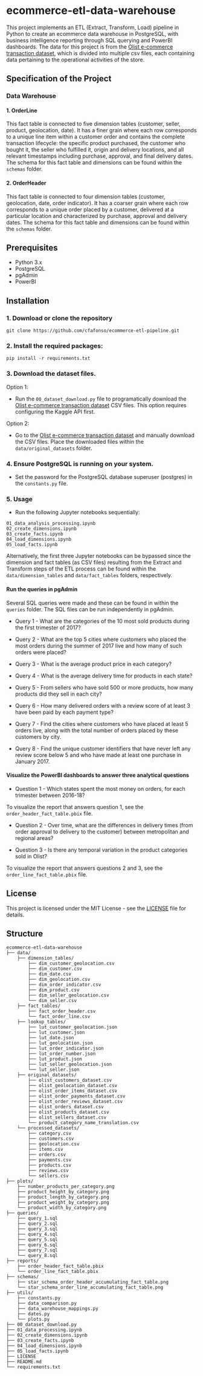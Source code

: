# ecommerce-etl-data-warehouse
This project implements an ETL (Extract, Transform, Load) pipeline in Python to create an ecommerce data warehouse in PostgreSQL, with business intelligence reporting through SQL querying and PowerBI dashboards. The data for this project is from the [Olist e-commerce transaction dataset](https://www.kaggle.com/datasets/olistbr/brazilian-ecommerce), which is divided into multiple csv files, each containing data pertaining to the operational activities of the store.


## Specification of the Project

### Data Warehouse

#### 1. OrderLine

This fact table is connected to five dimension tables (customer, seller, product, geolocation, date). It has a finer grain where each row corresponds to a unique line item within a customer order and contains the complete transaction lifecycle: the specific product purchased, the customer who bought it, the seller who fulfilled it, origin and delivery locations, and all relevant timestamps including purchase, approval, and final delivery dates. The schema for this fact table and dimensions can be found within the `schemas` folder.

#### 2. OrderHeader

This fact table is connected to four dimension tables (customer, geolocation, date, order indicator). It has a coarser grain where each row corresponds to a unique order placed by a customer, delivered at a particular location and characterized by purchase, approval and delivery dates. The schema for this fact table and dimensions can be found within the `schemas` folder.


## Prerequisites

- Python 3.x
- PostgreSQL
- pgAdmin
- PowerBI


## Installation

### 1. Download or clone the repository

```git clone https://github.com/cfafonso/ecommerce-etl-pipeline.git```


### 2. Install the required packages:

```pip install -r requirements.txt```


### 3. Download the dataset files.

Option 1: 
- Run the `00_dataset_download.py` file to programatically download the [Olist e-commerce transaction dataset](https://www.kaggle.com/datasets/olistbr/brazilian-ecommerce) CSV files. This option requires configuring the Kaggle API first.


Option 2:

- Go to the [Olist e-commerce transaction dataset](https://www.kaggle.com/datasets/olistbr/brazilian-ecommerce) and manually download the CSV files. Place the downloaded files within the `data/original_datasets` folder.


### 4. Ensure PostgreSQL is running on your system.

- Set the password for the PostgreSQL database superuser (postgres) in the `constants.py` file.


### 5. Usage

- Run the following Jupyter notebooks sequentially:

```
01_data_analysis_processing.ipynb
02_create_dimensions.ipynb
03_create_facts.ipynb
04_load_dimensions.ipynb
05_load_facts.ipynb
```


Alternatively, the first three Jupyter notebooks can be bypassed since the dimension and fact tables (as CSV files) resulting from the Extract and Transform steps of the ETL process can be found within the ```data/dimension_tables``` and ```data/fact_tables``` folders, respectively.


#### Run the queries in pgAdmin

Several SQL queries were made and these can be found in within the `queries` folder. The SQL files can be run independently in pgAdmin.

- Query 1 - What are the categories of the 10 most sold products during the first trimester of 2017?

- Query 2 - What are the top 5 cities where customers who placed the most orders during the summer of 2017 live and how many of such orders were placed?

- Query 3 - What is the average product price in each category?

- Query 4 - What is the average delivery time for products in each state?

- Query 5 - From sellers who have sold 500 or more products, how many products did they sell in each city?

- Query 6 - How many delivered orders with a review score of at least 3 have been paid by each payment type?

- Query 7 - Find the cities where customers who have placed at least 5 orders live, along with the total number of orders placed by these customers by city.

- Query 8 - Find the unique customer identifiers that have never left any review score below 5 and who have made at least one purchase in January 2017.


#### Visualize the PowerBI dashboards to answer three analytical questions

- Question 1 - Which states spent the most money on orders, for each trimester between 2016-18?

To visualize the report that answers question 1, see the `order_header_fact_table.pbix` file.

- Question 2 - Over time, what are the differences in delivery times (from order approval to delivery to the customer) between metropolitan and regional areas?

- Question 3 - Is there any temporal variation in the product categories sold in Olist?

To visualize the report that answers questions 2 and 3, see the `order_line_fact_table.pbix` file.


## License

This project is licensed under the MIT License - see the [LICENSE](LICENSE) file for details.


## Structure

```
ecommerce-etl-data-warehouse
├── data/
    ├── dimension_tables/
        ├── dim_customer_geolocation.csv
        ├── dim_customer.csv
        ├── dim_date.csv
        ├── dim_geolocation.csv
        ├── dim_order_indicator.csv
        ├── dim_product.csv
        ├── dim_seller_geolocation.csv
        └── dim_seller.csv
    ├── fact_tables/
        ├── fact_order_header.csv
        └── fact_order_line.csv
    ├── lookup_tables/
        ├── lut_customer_geolocation.json
        ├── lut_customer.json
        ├── lut_date.json
        ├── lut_geolocation.json
        ├── lut_order_indicator.json
        ├── lut_order_number.json
        ├── lut_product.json
        ├── lut_seller_geolocation.json
        └── lut_seller.json
    ├── original_datasets/
        ├── olist_customers_dataset.csv
        ├── olist_geolocation_dataset.csv
        ├── olist_order_items_dataset.csv
        ├── olist_order_payments_dataset.csv
        ├── olist_order_reviews_dataset.csv
        ├── olist_orders_dataset.csv
        ├── olist_products_dataset.csv
        ├── olist_sellers_dataset.csv
        └── product_category_name_translation.csv
    └── processed_datasets/
        ├── category.csv
        ├── customers.csv
        ├── geolocation.csv
        ├── items.csv
        ├── orders.csv
        ├── payments.csv
        ├── products.csv
        ├── reviews.csv
        └── sellers.csv
├── plots/
    ├── number_products_per_category.png
    ├── product_height_by_category.png
    ├── product_length_by_category.png
    ├── product_weight_by_category.png
    └── product_width_by_category.png
├── queries/
    ├── query_1.sql
    ├── query_2.sql
    ├── query_3.sql
    ├── query_4.sql
    ├── query_5.sql
    ├── query_6.sql
    ├── query_7.sql
    └── query_8.sql
├── reports/
    ├── order_header_fact_table.pbix
    └── order_line_fact_table.pbix
├── schemas/
    ├── star_schema_order_header_accumulating_fact_table.png
    └── star_schema_order_line_accumulating_fact_table.png
├── utils/
    ├── constants.py
    ├── data_comparison.py
    ├── data_warehouse_mappings.py
    ├── dates.py
    └── plots.py
├── 00_dataset_download.py
├── 01_data_processing.ipynb
├── 02_create_dimensions.ipynb
├── 03_create_facts.ipynb
├── 04_load_dimensions.ipynb
├── 05_load_facts.ipynb
├── LICENSE
├── README.md
└── requirements.txt
